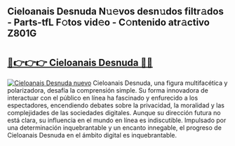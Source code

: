 ## Cieloanais Desnuda N𝚞𝚎vos desn𝚞dos filtr𝚊dos - Parts-tfL F𝚘tos vid𝚎o - C𝚘ntenido atr𝚊ctivo Z801G

# <h2><a href="http://mb9enz9.tromn.icu/?c=Cieloanais+Desnuda">🔗👉👉👉 Cieloanais Desnuda 🔗🔗</a></h2>

[![Cieloanais Desnuda nuevo](https://i.imgur.com/pEAQMta.gif)](http://mb9enz9.tromn.icu/?c=Cieloanais+Desnuda)
Cieloanais Desnuda, una figura multifacética y polarizadora, desafía la comprensión simple. Su forma innovadora de interactuar con el público en línea ha fascinado y enfurecido a los espectadores, encendiendo debates sobre la privacidad, la moralidad y las complejidades de las sociedades digitales. Aunque su dirección futura no está clara, su influencia en el mundo en línea es indiscutible. Impulsado por una determinación inquebrantable y un encanto innegable, el progreso de Cieloanais Desnuda en el ámbito digital es inquebrantable.
